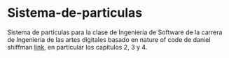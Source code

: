 # Sistema-de-particulas
Sistema de partículas para la clase de Ingeniería de Software de la carrera de Ingenieria de las artes digitales
basado en nature of code de daniel shiffman [link](https://github.com/nature-of-code/noc-examples-p5.js), en particular los capítulos 2, 3 y 4.
